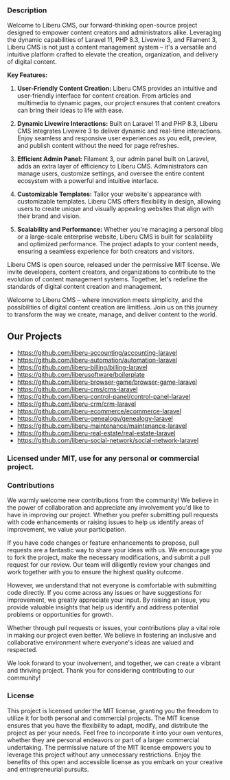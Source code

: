 ### Description
Welcome to Liberu CMS, our forward-thinking open-source project designed to empower content creators and administrators alike. Leveraging the dynamic capabilities of Laravel 11, PHP 8.3, Livewire 3, and Filament 3, Liberu CMS is not just a content management system – it's a versatile and intuitive platform crafted to elevate the creation, organization, and delivery of digital content.

**Key Features:**

1. **User-Friendly Content Creation:** Liberu CMS provides an intuitive and user-friendly interface for content creation. From articles and multimedia to dynamic pages, our project ensures that content creators can bring their ideas to life with ease.

2. **Dynamic Livewire Interactions:** Built on Laravel 11 and PHP 8.3, Liberu CMS integrates Livewire 3 to deliver dynamic and real-time interactions. Enjoy seamless and responsive user experiences as you edit, preview, and publish content without the need for page refreshes.

3. **Efficient Admin Panel:** Filament 3, our admin panel built on Laravel, adds an extra layer of efficiency to Liberu CMS. Administrators can manage users, customize settings, and oversee the entire content ecosystem with a powerful and intuitive interface.

4. **Customizable Templates:** Tailor your website's appearance with customizable templates. Liberu CMS offers flexibility in design, allowing users to create unique and visually appealing websites that align with their brand and vision.

5. **Scalability and Performance:** Whether you're managing a personal blog or a large-scale enterprise website, Liberu CMS is built for scalability and optimized performance. The project adapts to your content needs, ensuring a seamless experience for both creators and visitors.

Liberu CMS is open source, released under the permissive MIT license. We invite developers, content creators, and organizations to contribute to the evolution of content management systems. Together, let's redefine the standards of digital content creation and management.

Welcome to Liberu CMS – where innovation meets simplicity, and the possibilities of digital content creation are limitless. Join us on this journey to transform the way we create, manage, and deliver content to the world.


## Our Projects

* https://github.com/liberu-accounting/accounting-laravel
* https://github.com/liberu-automation/automation-laravel
* https://github.com/liberu-billing/billing-laravel
* https://github.com/liberusoftware/boilerplate
* https://github.com/liberu-browser-game/browser-game-laravel
* https://github.com/liberu-cms/cms-laravel
* https://github.com/liberu-control-panel/control-panel-laravel
* https://github.com/liberu-crm/crm-laravel
* https://github.com/liberu-ecommerce/ecommerce-laravel
* https://github.com/liberu-genealogy/genealogy-laravel
* https://github.com/liberu-maintenance/maintenance-laravel
* https://github.com/liberu-real-estate/real-estate-laravel
* https://github.com/liberu-social-network/social-network-laravel

### Licensed under MIT, use for any personal or commercial project.


### Contributions

We warmly welcome new contributions from the community! We believe in the power of collaboration and appreciate any involvement you'd like to have in improving our project. Whether you prefer submitting pull requests with code enhancements or raising issues to help us identify areas of improvement, we value your participation.

If you have code changes or feature enhancements to propose, pull requests are a fantastic way to share your ideas with us. We encourage you to fork the project, make the necessary modifications, and submit a pull request for our review. Our team will diligently review your changes and work together with you to ensure the highest quality outcome.

However, we understand that not everyone is comfortable with submitting code directly. If you come across any issues or have suggestions for improvement, we greatly appreciate your input. By raising an issue, you provide valuable insights that help us identify and address potential problems or opportunities for growth.

Whether through pull requests or issues, your contributions play a vital role in making our project even better. We believe in fostering an inclusive and collaborative environment where everyone's ideas are valued and respected.

We look forward to your involvement, and together, we can create a vibrant and thriving project. Thank you for considering contributing to our community!
<!--/h-->

### License

This project is licensed under the MIT license, granting you the freedom to utilize it for both personal and commercial projects. The MIT license ensures that you have the flexibility to adapt, modify, and distribute the project as per your needs. Feel free to incorporate it into your own ventures, whether they are personal endeavors or part of a larger commercial undertaking. The permissive nature of the MIT license empowers you to leverage this project without any unnecessary restrictions. Enjoy the benefits of this open and accessible license as you embark on your creative and entrepreneurial pursuits.
<!--/h-->
